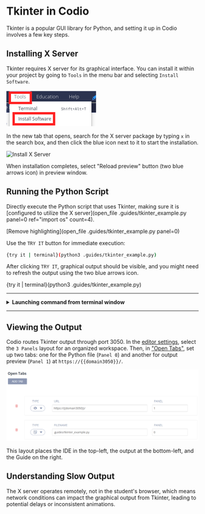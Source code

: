 # Tkinter in Codio

Tkinter is a popular GUI library for Python, and setting it up in Codio involves a few key steps.

## Installing X Server
Tkinter requires X server for its graphical interface. You can install it within your project by going to `Tools` in the menu bar and selecting `Install Software`.

![Tools](.guides/img/tools_install.png)

In the new tab that opens, search for the X server package by typing `x` in the search box, and then click the blue icon next to it to start the installation.

![Install X Server](.guides/img/install_x_server.png)

When installation completes, select "Reload preview" button (two blue arrows icon) in preview window.

## Running the Python Script
Directly execute the Python script that uses Tkinter, making sure it is [configured to utilize the X server](open_file .guides/tkinter_example.py panel=0 ref="import os" count=4).

[Remove highlighting](open_file .guides/tkinter_example.py panel=0)

Use the `TRY IT` button for immediate execution:

```bash
{try it | terminal}(python3 .guides/tkinter_example.py)
```

After clicking `TRY IT`, graphical output should be visible, and you might need to refresh the output using the two blue arrows icon.

{try it | terminal}(python3 .guides/tkinter_example.py)

---
<details>
  <summary>
     <b>Launching command from terminal window</b>
  </summary>

In this updated setup, we use the terminal to run Python scripts, which differs from the previous method of using `TRY IT` buttons. This change enhances the learning experience for two main reasons:

1. **Error Monitoring:** Running scripts directly in the terminal allows for immediate and clear visibility of any errors or issues, facilitating easier debugging and understanding of your code.

2. **Execution Reliability:** This method ensures consistent and reliable script execution, avoiding timeouts and other constraints that may occur when using button-based commands in the Codio environment.
</details>

---

## Viewing the Output

Codio routes Tkinter output through port 3050. In the [editor settings](https://docs.codio.com/instructors/authoring/guides/page_editing.html#), select the `3 Panels` layout for an organized workspace. Then, in ["Open Tabs"](https://docs.codio.com/instructors/authoring/guides/settings/opentabs.html#open-tabs), set up two tabs: one for the Python file (`Panel 0`) and another for output preview (`Panel 1`) at `https://{{domain3050}}/`.

![Tkinter Layout](.guides/img/tkinter_layout.png)

This layout places the IDE in the top-left, the output at the bottom-left, and the Guide on the right.

## Understanding Slow Output

The X server operates remotely, not in the student's browser, which means network conditions can impact the graphical output from Tkinter, leading to potential delays or inconsistent animations.